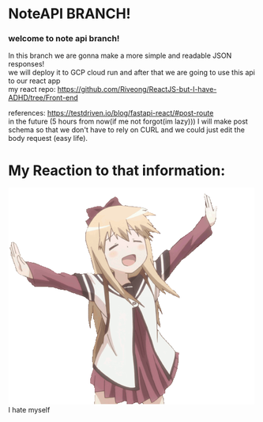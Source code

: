 # NoteAPI BRANCH!
### welcome to note api branch!  
In this branch we are gonna make a more simple and readable JSON responses!  
we will deploy it to GCP cloud run and after that we are going to use this api to our react app  
my react repo: https://github.com/Riveong/ReactJS-but-I-have-ADHD/tree/Front-end

references: https://testdriven.io/blog/fastapi-react/#post-route  
in the future (5 hours from now(if me not forgot(im lazy))) I will make post schema so that we don't have to rely on CURL and we could just edit the body request (easy life). 
# My Reaction to that information: 
![I hate myself](image.png)  
I hate myself